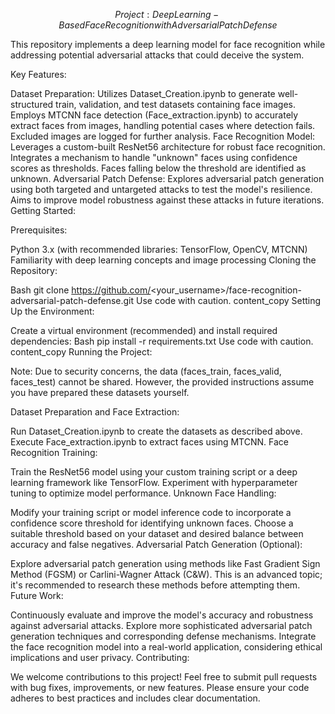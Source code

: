 $$ Project: Deep Learning-Based Face Recognition with Adversarial Patch Defense $$


This repository implements a deep learning model for face recognition while addressing potential adversarial attacks that could deceive the system.

Key Features:

Dataset Preparation:
Utilizes Dataset_Creation.ipynb to generate well-structured train, validation, and test datasets containing face images.
Employs MTCNN face detection (Face_extraction.ipynb) to accurately extract faces from images, handling potential cases where detection fails. Excluded images are logged for further analysis.
Face Recognition Model:
Leverages a custom-built ResNet56 architecture for robust face recognition.
Integrates a mechanism to handle "unknown" faces using confidence scores as thresholds. Faces falling below the threshold are identified as unknown.
Adversarial Patch Defense:
Explores adversarial patch generation using both targeted and untargeted attacks to test the model's resilience.
Aims to improve model robustness against these attacks in future iterations.
Getting Started:

Prerequisites:

Python 3.x (with recommended libraries: TensorFlow, OpenCV, MTCNN)
Familiarity with deep learning concepts and image processing
Cloning the Repository:

Bash
git clone https://github.com/<your_username>/face-recognition-adversarial-patch-defense.git
Use code with caution.
content_copy
Setting Up the Environment:

Create a virtual environment (recommended) and install required dependencies:
Bash
pip install -r requirements.txt
Use code with caution.
content_copy
Running the Project:

Note: Due to security concerns, the data (faces_train, faces_valid, faces_test) cannot be shared. However, the provided instructions assume you have prepared these datasets yourself.

Dataset Preparation and Face Extraction:

Run Dataset_Creation.ipynb to create the datasets as described above.
Execute Face_extraction.ipynb to extract faces using MTCNN.
Face Recognition Training:

Train the ResNet56 model using your custom training script or a deep learning framework like TensorFlow.
Experiment with hyperparameter tuning to optimize model performance.
Unknown Face Handling:

Modify your training script or model inference code to incorporate a confidence score threshold for identifying unknown faces.
Choose a suitable threshold based on your dataset and desired balance between accuracy and false negatives.
Adversarial Patch Generation (Optional):

Explore adversarial patch generation using methods like Fast Gradient Sign Method (FGSM) or Carlini-Wagner Attack (C&W).
This is an advanced topic; it's recommended to research these methods before attempting them.
Future Work:

Continuously evaluate and improve the model's accuracy and robustness against adversarial attacks.
Explore more sophisticated adversarial patch generation techniques and corresponding defense mechanisms.
Integrate the face recognition model into a real-world application, considering ethical implications and user privacy.
Contributing:

We welcome contributions to this project! Feel free to submit pull requests with bug fixes, improvements, or new features. Please ensure your code adheres to best practices and includes clear documentation.
